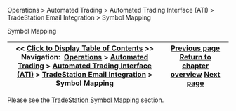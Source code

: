 ﻿


Operations \> Automated Trading \> Automated Trading Interface (ATI) \> TradeStation Email Integration \> Symbol Mapping






















Symbol Mapping







| \<\< [Click to Display Table of Contents](symbol_mapping.md) \>\> **Navigation:**     [Operations](operations.md) \> [Automated Trading](automated_trading.md) \> [Automated Trading Interface (ATI)](automated_trading_interface_at.md) \> [TradeStation Email Integration](tradestation_email_integration.md) \> Symbol Mapping | [Previous page](set_up.md) [Return to chapter overview](tradestation_email_integration.md) [Next page](order_handling_options.md) |
| --- | --- |











Please see the [TradeStation Symbol Mapping](tradestation_symbol_mapping.md) section.









